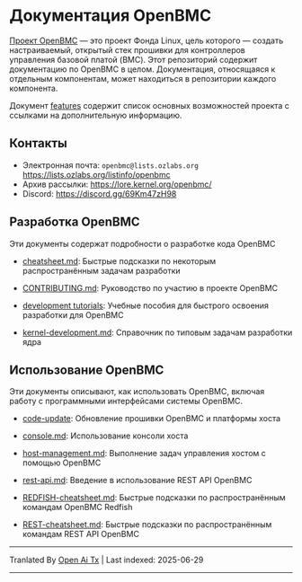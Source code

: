 # Документация OpenBMC

[Проект OpenBMC](https://www.openbmc.org/) — это проект Фонда Linux,
цель которого — создать настраиваемый, открытый стек прошивки для
контроллеров управления базовой платой (BMC). Этот репозиторий содержит
документацию по OpenBMC в целом. Документация, относящаяся к отдельным компонентам,
может находиться в репозитории каждого компонента.

Документ [features](https://raw.githubusercontent.com/openbmc/docs/master/features.md) содержит список основных возможностей проекта с
ссылками на дополнительную информацию.

## Контакты

- Электронная почта: `openbmc@lists.ozlabs.org` <https://lists.ozlabs.org/listinfo/openbmc>
- Архив рассылки: <https://lore.kernel.org/openbmc/>
- Discord: <https://discord.gg/69Km47zH98>

## Разработка OpenBMC

Эти документы содержат подробности о разработке кода OpenBMC

- [cheatsheet.md](https://raw.githubusercontent.com/openbmc/docs/master/cheatsheet.md): Быстрые подсказки по некоторым распространённым
  задачам разработки

- [CONTRIBUTING.md](https://raw.githubusercontent.com/openbmc/docs/master/CONTRIBUTING.md): Руководство по участию в проекте OpenBMC

- [development tutorials](https://raw.githubusercontent.com/openbmc/docs/master/development/README.md): Учебные пособия для быстрого
  освоения разработки для OpenBMC

- [kernel-development.md](https://raw.githubusercontent.com/openbmc/docs/master/kernel-development.md): Справочник по типовым задачам
  разработки ядра

## Использование OpenBMC

Эти документы описывают, как использовать OpenBMC, включая работу с программными
интерфейсами системы OpenBMC.

- [code-update](architecture/code-update): Обновление прошивки OpenBMC и платформы хоста

- [console.md](https://raw.githubusercontent.com/openbmc/docs/master/console.md): Использование консоли хоста

- [host-management.md](https://raw.githubusercontent.com/openbmc/docs/master/host-management.md): Выполнение задач управления хостом
  с помощью OpenBMC

- [rest-api.md](https://raw.githubusercontent.com/openbmc/docs/master/rest-api.md): Введение в использование REST API OpenBMC

- [REDFISH-cheatsheet.md](https://raw.githubusercontent.com/openbmc/docs/master/REDFISH-cheatsheet.md): Быстрые подсказки по
  распространённым командам OpenBMC Redfish

- [REST-cheatsheet.md](https://raw.githubusercontent.com/openbmc/docs/master/REST-cheatsheet.md): Быстрые подсказки по распространённым
  командам REST API OpenBMC

---

Tranlated By [Open Ai Tx](https://github.com/OpenAiTx/OpenAiTx) | Last indexed: 2025-06-29

---